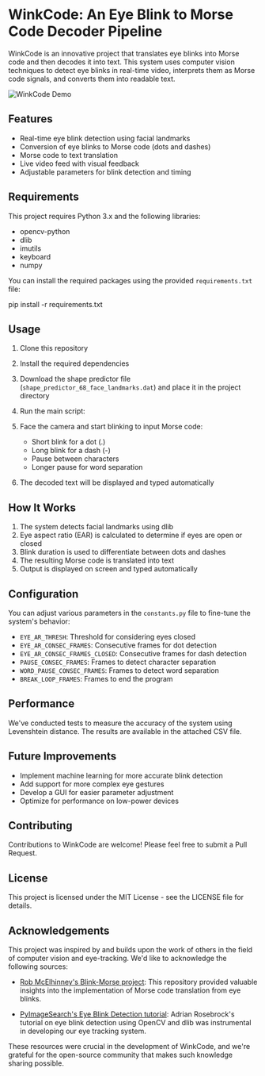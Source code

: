 # WinkCode: An Eye Blink to Morse Code Decoder Pipeline

WinkCode is an innovative project that translates eye blinks into Morse code and then decodes it into text. This system uses computer vision techniques to detect eye blinks in real-time video, interprets them as Morse code signals, and converts them into readable text.

![WinkCode Demo](path_to_your_demo_image.jpg)

## Features

- Real-time eye blink detection using facial landmarks
- Conversion of eye blinks to Morse code (dots and dashes)
- Morse code to text translation
- Live video feed with visual feedback
- Adjustable parameters for blink detection and timing

## Requirements

This project requires Python 3.x and the following libraries:

- opencv-python
- dlib
- imutils
- keyboard
- numpy

You can install the required packages using the provided `requirements.txt` file:

pip install -r requirements.txt

## Usage

1. Clone this repository
2. Install the required dependencies
3. Download the shape predictor file (`shape_predictor_68_face_landmarks.dat`) and place it in the project directory
4. Run the main script:


5. Face the camera and start blinking to input Morse code:
   - Short blink for a dot (.)
   - Long blink for a dash (-)
   - Pause between characters
   - Longer pause for word separation

6. The decoded text will be displayed and typed automatically

## How It Works

1. The system detects facial landmarks using dlib
2. Eye aspect ratio (EAR) is calculated to determine if eyes are open or closed
3. Blink duration is used to differentiate between dots and dashes
4. The resulting Morse code is translated into text
5. Output is displayed on screen and typed automatically

## Configuration

You can adjust various parameters in the `constants.py` file to fine-tune the system's behavior:

- `EYE_AR_THRESH`: Threshold for considering eyes closed
- `EYE_AR_CONSEC_FRAMES`: Consecutive frames for dot detection
- `EYE_AR_CONSEC_FRAMES_CLOSED`: Consecutive frames for dash detection
- `PAUSE_CONSEC_FRAMES`: Frames to detect character separation
- `WORD_PAUSE_CONSEC_FRAMES`: Frames to detect word separation
- `BREAK_LOOP_FRAMES`: Frames to end the program

## Performance

We've conducted tests to measure the accuracy of the system using Levenshtein distance. The results are available in the attached CSV file.

## Future Improvements

- Implement machine learning for more accurate blink detection
- Add support for more complex eye gestures
- Develop a GUI for easier parameter adjustment
- Optimize for performance on low-power devices

## Contributing

Contributions to WinkCode are welcome! Please feel free to submit a Pull Request.

## License

This project is licensed under the MIT License - see the LICENSE file for details.

## Acknowledgements

This project was inspired by and builds upon the work of others in the field of computer vision and eye-tracking. We'd like to acknowledge the following sources:

- [Rob McElhinney's Blink-Morse project](https://github.com/robmcelhinney/blink-morse): This repository provided valuable insights into the implementation of Morse code translation from eye blinks.

- [PyImageSearch's Eye Blink Detection tutorial](https://pyimagesearch.com/2017/04/24/eye-blink-detection-opencv-python-dlib): Adrian Rosebrock's tutorial on eye blink detection using OpenCV and dlib was instrumental in developing our eye tracking system.

These resources were crucial in the development of WinkCode, and we're grateful for the open-source community that makes such knowledge sharing possible.
